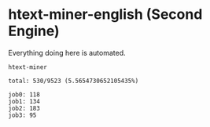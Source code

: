 # htext-miner-english (Second Engine)

Everything doing here is automated.

```
htext-miner

total: 530/9523 (5.5654730652105435%)

job0: 118
job1: 134
job2: 183
job3: 95
```